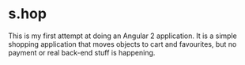 # s.hop

This is my first attempt at doing an Angular 2 application. It is a simple shopping application that moves objects to cart and favourites, but no payment or real back-end stuff is happening.
